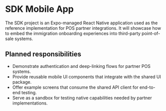 # SDK Mobile App

The SDK project is an Expo-managed React Native application used as the reference implementation for POS partner integrations. It will showcase how to embed the immigration onboarding experiences into third-party point-of-sale systems.

## Planned responsibilities
- Demonstrate authentication and deep-linking flows for partner POS systems.
- Provide reusable mobile UI components that integrate with the shared UI package.
- Offer example screens that consume the shared API client for end-to-end testing.
- Serve as a sandbox for testing native capabilities needed by partner implementations.
